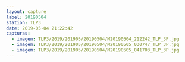 ```yaml
---
layout: capture
label: 20190504
station: TLP3
date: 2019-05-04 21:22:42
capturas:
  - imagem: TLP3/2019/201905/20190504/M20190504_212242_TLP_3P.jpg
  - imagem: TLP3/2019/201905/20190504/M20190505_030747_TLP_3P.jpg
  - imagem: TLP3/2019/201905/20190504/M20190505_041703_TLP_3P.jpg
---
```

